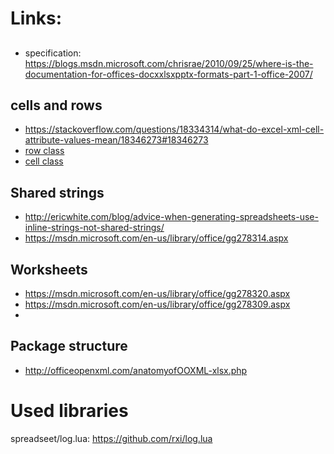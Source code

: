 # Links:

##
- specification: https://blogs.msdn.microsoft.com/chrisrae/2010/09/25/where-is-the-documentation-for-offices-docxxlsxpptx-formats-part-1-office-2007/

## cells and rows
- https://stackoverflow.com/questions/18334314/what-do-excel-xml-cell-attribute-values-mean/18346273#18346273
- [row class](https://msdn.microsoft.com/en-us/library/office/documentformat.openxml.spreadsheet.row.aspx)
- [cell class](https://msdn.microsoft.com/en-us/library/office/documentformat.openxml.spreadsheet.cell.aspx)

## Shared strings
- http://ericwhite.com/blog/advice-when-generating-spreadsheets-use-inline-strings-not-shared-strings/
- https://msdn.microsoft.com/en-us/library/office/gg278314.aspx
## Worksheets
- https://msdn.microsoft.com/en-us/library/office/gg278320.aspx
- https://msdn.microsoft.com/en-us/library/office/gg278309.aspx
- 
## Package structure 
- http://officeopenxml.com/anatomyofOOXML-xlsx.php


# Used libraries

spreadseet/log.lua: https://github.com/rxi/log.lua
